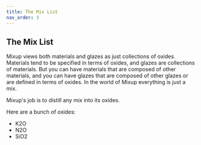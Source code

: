 ```yaml
---
title: The Mix List
nav_order: 3
---
```

## The Mix List


Mixup views both materials and glazes as just collections of oxides. Materials tend to be specified in terms of oxides, 
and glazes are collections of materials. 
But you can have materials that are composed of other materials, and you can have glazes that are composed of other glazes 
or are defined in terms of oxides. In the world of Mixup everything is just a mix.

Mixup's job is to distill any mix into its oxides.

Here are a bunch of oxides:
- K2O
- N2O
- SiO2
